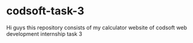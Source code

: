 # codsoft-task-3
Hi guys this repository consists of my calculator website of codsoft web development internship task 3
